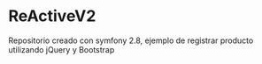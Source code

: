 # ReActiveV2
Repositorio creado con symfony 2.8, ejemplo de registrar producto utilizando jQuery y Bootstrap
